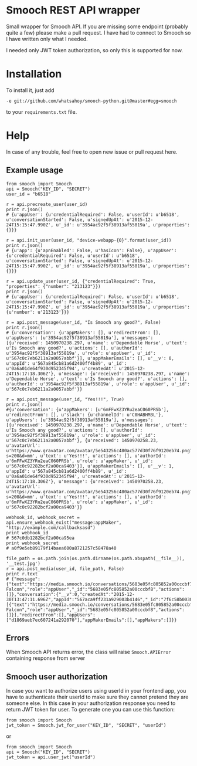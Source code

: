 # Smooch REST API wrapper

Small wrapper for Smooch API. If you are missing some endpoint (probably quite a few) please make a pull request. 
I have had to connect to Smooch so I have written only what I needed.

I needed only JWT token authorization, so only this is supported for now.

# Installation

To install it, just add 

    -e git://github.com/whatsahoy/smooch-python.git@master#egg=smooch
    
to your `requirements.txt` file. 

# Help

In case of any trouble, feel free to open new issue or pull request here. 

## Example usage

    from smooch import Smooch
    api = Smooch("KEY_ID", "SECRET")
    user_id = "b6518"
    
    r = api.precreate_user(user_id)
    print r.json()
    # {u'appUser': {u'credentialRequired': False, u'userId': u'b6518', u'conversationStarted': False, u'signedUpAt': u'2015-12-24T15:15:47.990Z', u'_id': u'3954ac92f5f38913af55819a', u'properties': {}}}
    
    r = api.init_user(user_id, "device-webapp-{0}".format(user_id))
    print r.json()
    # {u'app': {u'apnEnabled': False, u'hasIcon': False}, u'appUser': {u'credentialRequired': False, u'userId': u'b6518', u'conversationStarted': False, u'signedUpAt': u'2015-12-24T15:15:47.990Z', u'_id': u'3954ac92f5f38913af55819a', u'properties': {}}}
    
    r = api.update_user(user_id, {"credentialRequired": True, "properties": {"number": "213123"}})
    print r.json()
    # {u'appUser': {u'credentialRequired': False, u'userId': u'b6518', u'conversationStarted': False, u'signedUpAt': u'2015-12-24T15:15:47.990Z', u'_id': u'3954ac92f5f38913af55819a', u'properties': {u'number': u'213123'}}}
    
    r = api.post_message(user_id, "Is Smooch any good?", False)
    print r.json()
    # {u'conversation': {u'appMakers': [], u'redirectFrom': [], u'appUsers': [u'3954ac92f5f38913af55819a'], u'messages': [{u'received': 1450970238.297, u'name': u'Dependable Horse', u'text': u'Is Smooch any good?', u'actions': [], u'authorId': u'3954ac92f5f38913af55819a', u'role': u'appUser', u'_id': u'567c0c7eb6211a2a0057abbf'}], u'appMakerEmails': [], u'__v': 0, u'appId': u'567a845cb81a6d2400ff4b89', u'_id': u'0a6a01de64f930d952345f94', u'createdAt': u'2015-12-24T15:17:18.306Z'}, u'message': {u'received': 1450970238.297, u'name': u'Dependable Horse', u'text': u'Is Smooch any good?', u'actions': [], u'authorId': u'3954ac92f5f38913af55819a', u'role': u'appUser', u'_id': u'567c0c7eb6211a2a0057abbf'}}
    
    r = api.post_message(user_id, "Yes!!!", True)
    print r.json()
    #{u'conversation': {u'appMakers': [u'6mFFwXZ3YRu2eaC060PRSb'], u'redirectFrom': [], u'slack': {u'channelId': u'C0HABHM3L'}, u'appUsers': [u'3954ac92f5f38913af55819a'], u'messages': [{u'received': 1450970238.297, u'name': u'Dependable Horse', u'text': u'Is Smooch any good?', u'actions': [], u'authorId': u'3954ac92f5f38913af55819a', u'role': u'appUser', u'_id': u'567c0c7eb6211a2a0057abbf'}, {u'received': 1450970258.23, u'avatarUrl': u'https://www.gravatar.com/avatar/5e543256c480ac577d30f76f9120eb74.png?s=200&d=mm', u'text': u'Yes!!!', u'actions': [], u'authorId': u'6mFFwXZ3YRu2eaC060PRSb', u'role': u'appMaker', u'_id': u'567c0c92282bcf2a00ca9403'}], u'appMakerEmails': [], u'__v': 1, u'appId': u'567a845cb81a6d2400ff4b89', u'_id': u'0a6a01de64f930d952345f94', u'createdAt': u'2015-12-24T15:17:18.306Z'}, u'message': {u'received': 1450970258.23, u'avatarUrl': u'https://www.gravatar.com/avatar/5e543256c480ac577d30f76f9120eb74.png?s=200&d=mm', u'text': u'Yes!!!', u'actions': [], u'authorId': u'6mFFwXZ3YRu2eaC060PRSb', u'role': u'appMaker', u'_id': u'567c0c92282bcf2a00ca9403'}}
    
    webhook_id, webhook_secret = api.ensure_webhook_exist("message:appMaker", "http://example.com/callbacksasd")
    print webhook_id
    # 567c0db1282bcf2a00ca95ea
    print webhook_secret
    # a0f9e5eb89179f14baea600a8721257c58478a40
    
    file_path = os.path.join(os.path.dirname(os.path.abspath(__file__)), '__test.jpg')
    r = api.post_media(user_id, file_path, False)
    print r.text
    # {"message":{"text":"https://media.smooch.io/conversations/5683e05fc805852a00cccbf7/687818505bd9c08ba3235710e3dff03a.jpg","mediaType":"image/jpeg","mediaUrl":"https://media.smooch.io/conversations/5683e05fc805852a00cccbf7/687818505bd9c08ba3235710e3dff03a.jpg","received":1451483231.684,"authorId":"d1869aeb7ec607241a292070","name":"Spotless Falcon","role":"appUser","_id":"5683e05fc805852a00cccbf8","actions":[]},"conversation":{"__v":0,"createdAt":"2015-12-30T13:47:11.696Z","appId":"567aca9ff231a929003b4146","_id":"7f6c58b0030cf4b39949864b","messages":[{"text":"https://media.smooch.io/conversations/5683e05fc805852a00cccbf7/687818505bd9c08ba3235710e3dff03a.jpg","mediaType":"image/jpeg","mediaUrl":"https://media.smooch.io/conversations/5683e05fc805852a00cccbf7/687818505bd9c08ba3235710e3dff03a.jpg","received":1451483231.684,"authorId":"d1869aeb7ec607241a292070","name":"Spotless Falcon","role":"appUser","_id":"5683e05fc805852a00cccbf8","actions":[]}],"redirectFrom":[],"appUsers":["d1869aeb7ec607241a292070"],"appMakerEmails":[],"appMakers":[]}}

## Errors

When Smooch API returns error, the class will raise `Smooch.APIError` containing response from server 

## Smooch user authorization
   
In case you want to authorize users using userId in your frontend app, you have to authenticate their userId to make sure they cannot pretend they are someone else.
In this case in your authorization response you need to return JWT token for user.
To generate one you can use this function:

    from smooch import Smooch
    jwt_token = Smooch.jwt_for_user("KEY_ID", "SECRET", "userId")

or

    from smooch import Smooch
    api = Smooch("KEY_ID", "SECRET")
    jwt_token = api.user_jwt("userId")
    